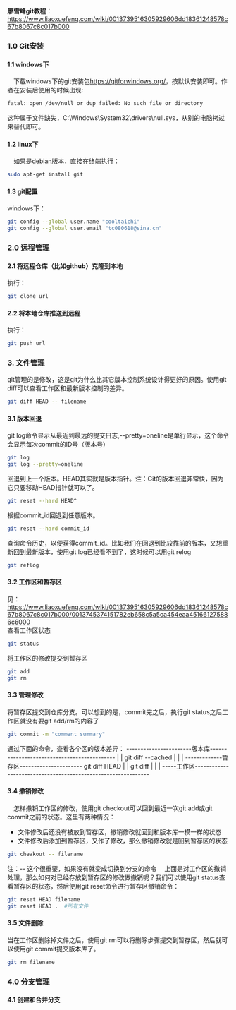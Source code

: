 **廖雪峰git教程**：<https://www.liaoxuefeng.com/wiki/0013739516305929606dd18361248578c67b8067c8c017b000>

### 1.0 Git安装
#### 1.1 windows下
&emsp;下载windows下的git安装包<https://gitforwindows.org/>，按默认安装即可。作者在安装后使用的时候出现:
``` bash
fatal: open /dev/null or dup failed: No such file or directory
```
这种属于文件缺失，C:\Windows\System32\drivers\null.sys，从别的电脑拷过来替代即可。</br>
#### 1.2 linux下
&emsp;如果是debian版本，直接在终端执行：
``` bash
sudo apt-get install git
```
#### 1.3 git配置
windows下：
``` bash
git config --global user.name "cooltaichi"
git config --global user.email "tc080618@sina.cn"
```
### 2.0 远程管理
#### 2.1 将远程仓库（比如github）克隆到本地
执行：
``` bash
git clone url
```
#### 2.2 将本地仓库推送到远程
执行：
``` bash
git push url
```
### 3. 文件管理
git管理的是修改，这是git为什么比其它版本控制系统设计得更好的原因。使用git diff可以查看工作区和最新版本控制的差异。
``` bash
git diff HEAD -- filename
```
#### 3.1 版本回退
git log命令显示从最近到最远的提交日志,--pretty=oneline是单行显示，这个命令会显示每次commit的ID号（版本号）
``` bash
git log
git log --pretty=oneline
```
回退到上一个版本。HEAD其实就是版本指针。注：Git的版本回退非常快，因为它只要移动HEAD指针就可以了。
``` bash
git reset --hard HEAD^
```
根据commit_id回退到任意版本。
``` bash
git reset --hard commit_id
```
查询命令历史，以便获得commit_id。比如我们在回退到比较靠前的版本，又想重新回到最新版本，使用git log已经看不到了，这时候可以用git relog
``` bash
git reflog
```
#### 3.2 工作区和暂存区
见：https://www.liaoxuefeng.com/wiki/0013739516305929606dd18361248578c67b8067c8c017b000/0013745374151782eb658c5a5ca454eaa451661275886c6000 </br>
查看工作区状态
``` bash
git status
```
将工作区的修改提交到暂存区
``` bash
git add
git rm
```

#### 3.3 管理修改
将暂存区提交到仓库分支。可以想到的是，commit完之后，执行git status之后工作区就没有要git add/rm的内容了
``` bash
git commit -m "comment summary"
```
通过下面的命令，查看各个区的版本差异：
-----------------------版本库--------------------------------------------
                                         |                           |
                                 git diff --cached                   |
                                         |                           |
-------------暂存区----------------------                        git diff HEAD
                        |                                            |
                     git diff                                        |
                        |                                            |
-----工作区--------------------------------------------------------------
#### 3.4 撤销修改
&emsp;怎样撤销工作区的修改，使用git checkout可以回到最近一次git add或git commit之前的状态。这里有两种情况：</br>
- 文件修改后还没有被放到暂存区，撤销修改就回到和版本库一模一样的状态
- 文件修改后添加到暂存区，又作了修改，那么撤销修改就是回到暂存区的状态
``` bash
git cheakout -- filename
```
注：-- 这个很重要，如果没有就变成切换到分支的命令
&emsp;上面是对工作区的撤销处理，那么如何对已经存放到暂存区的修改做撤销呢？我们可以使用git status查看暂存区的状态，然后使用git reset命令进行暂存区撤销命令：
``` bash
git reset HEAD filename
git reset HEAD .  #所有文件
```
#### 3.5 文件删除
当在工作区删除掉文件之后，使用git rm可以将删除步骤提交到暂存区，然后就可以使用git commit提交版本库了。
``` bash
git rm filename
```
### 4.0 分支管理
#### 4.1 创建和合并分支


